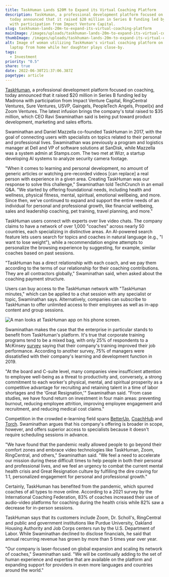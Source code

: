 ```yaml
---
title: TaskHuman Lands $20M to Expand its Virtual Coaching Platform
description: TaskHuman, a professional development platform focused on coaching,
  today announced that it raised $20 million in Series B funding led by Madrona
  with participation from Impact Venture Capital.
slug: taskhuman-lands-20m-to-expand-its-virtual-coaching-platform
mainImage: /images/uploads/taskhuman-lands-20m-to-expand-its-virtual-coaching-platform-featured.jpg
thumbImage: /images/uploads/taskhuman-lands-20m-to-expand-its-virtual-coaching-platform-thumb.jpg
alt: Image of woman utilizing TaskHuman's virtual coaching platform on her
  laptop from home while her daughter plays close-by.
tags:
  - Investment
priority: "0.5"
share: true
date: 2022-06-30T21:37:06.387Z
pagetype: article
---
```

[TaskHuman](http://taskhuman.com/), a professional development platform focused on coaching, today announced that it raised $20 million in Series B funding led by Madrona with participation from Impact Venture Capital, RingCentral Ventures, Sure Ventures, USVP, Gaingels, PeopleTech Angels, Propel(x) and Zoom Ventures. The latest infusion brings the company's total raised to $35 million, which CEO Ravi Swaminathan said is being put toward product development, marketing and sales efforts.

Swaminathan and Daniel Mazzella co-founded TaskHuman in 2017, with the goal of connecting users with specialists on topics related to their personal and professional lives. Swaminathan was previously a program and logistics manager at Dell and VP of software solutions at SanDisk, while Mazzella was a system admin at Stamps.com. The two met at Wizr, a startup developing AI systems to analyze security camera footage.

"When it comes to learning and personal development, no amount of generic articles or watching pre-recorded videos \[can replace] a real person with experience in a given area. Creating TaskHuman was our response to solve this challenge," Swaminathan told TechCrunch in an email Q&A. "We started by offering foundational needs, including health and wellness, physical fitness, mental, spiritual, emotional wellbeing, and more. Since then, we've continued to expand and support the entire needs of an individual for personal and professional growth, like financial wellbeing, sales and leadership coaching, pet training, travel planning, and more."

TaskHuman users connect with experts over live video chats. The company claims to have a network of over 1,000 "coaches" across nearly 50 countries, each specializing in distinctive areas. An AI-powered search feature lets users search for topics and coaches in natural language (e.g., "I want to lose weight"), while a recommendation engine attempts to personalize the browsing experience by suggesting, for example, similar coaches based on past sessions.

"TaskHuman has a direct relationship with each coach, and we pay them according to the terms of our relationship for their coaching contributions. They are all contractors globally," Swaminathan said, when asked about the coaching payment structure.

Users can buy access to the TaskHuman network with "TaskHuman minutes," which can be applied to a chat session with any specialist or topic, Swaminathan says. Alternatively, companies can subscribe to TaskHuman to offer unlimited access to their employees as well as in-app content and group sessions.

![A man looks at TaskHuman app on his phone screen.](/images/uploads/taskhuman-to-host-live-expert-and-coaching-panel-on-leading-organizations-through-uncertainty-featured.jpg)

Swaminathan makes the case that the enterprise in particular stands to benefit from TaskHuman's platform. It's true that corporate training programs tend to be a mixed bag, with only 25% of respondents to a McKinsey [survey](http://www.mckinsey.com/business-functions/organization/our-insights/getting-more-from-your-training-programs) saying that their company's training improved their job performance. According to another survey, 75% of managers were dissatisfied with their company's learning and development function in 2019.

"At the board and C-suite level, many companies view insufficient attention to employee well-being as a threat to productivity and, conversely, a strong commitment to each worker's physical, mental, and spiritual prosperity as a competitive advantage for recruiting and retaining talent in a time of labor shortages and the ‘Great Resignation,'" Swaminathan said. "From case studies, we have found return on investment in four main areas: preventing burnout, reducing employee attrition, improving employee engagement and recruitment, and reducing medical cost claims."

Competition in the crowded e-learning field spans [BetterUp](https://techcrunch.com/2019/06/12/betterup-raises-103m-to-fast-track-employee-learning-and-development/), [CoachHub](https://techcrunch.com/2022/06/14/coachhubraises-200m-led-by-sofina-and-softbank-vision-fund-2/) and [Torch](https://techcrunch.com/2019/04/03/torch-executive-coaching/). Swaminathan argues that his company's offering is broader in scope, however, and offers superior access to specialists because it doesn't require scheduling sessions in advance.

"We have found that the pandemic really allowed people to go beyond their comfort zones and embrace video technologies like TaskHuman, Zoom, RingCentral, and others," Swaminathan said. "We feel a need to accelerate our mission during these difficult times to help people in both their personal and professional lives, and we feel an urgency to combat the current mental health crisis and Great Resignation culture by fulfilling the dire craving for 1:1, personalized engagement for personal and professional growth."

Certainly, TaskHuman has benefited from the pandemic, which spurred coaches of all types to move online. According to a 2021 survey by the International Coaching Federation, 83% of coaches increased their use of audio-video platforms for coaching during the health crisis while 82% saw a decrease for in-person sessions.

TaskHuman says that its customers include Zoom, Dr. Scholl's, RingCentral and public and government institutions like Purdue University, Oakland Housing Authority and Job Corps centers run by the U.S. Department of Labor. While Swaminathan declined to disclose financials, he said that annual recurring revenue has grown by more than 5 times year over year.

"Our company is laser-focused on global expansion and scaling its network of coaches," Swaminathan said. "We will be continually adding to the set of human experience and expertise that are available on the platform and expanding support for providers in even more languages and countries around the world."